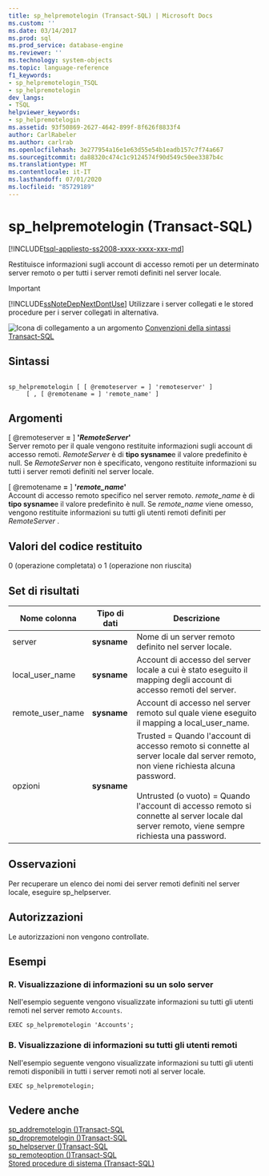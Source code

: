 ```yaml
---
title: sp_helpremotelogin (Transact-SQL) | Microsoft Docs
ms.custom: ''
ms.date: 03/14/2017
ms.prod: sql
ms.prod_service: database-engine
ms.reviewer: ''
ms.technology: system-objects
ms.topic: language-reference
f1_keywords:
- sp_helpremotelogin_TSQL
- sp_helpremotelogin
dev_langs:
- TSQL
helpviewer_keywords:
- sp_helpremotelogin
ms.assetid: 93f50869-2627-4642-899f-8f626f8833f4
author: CarlRabeler
ms.author: carlrab
ms.openlocfilehash: 3e277954a16e1e63d55e54b1eadb157c7f74a667
ms.sourcegitcommit: da88320c474c1c9124574f90d549c50ee3387b4c
ms.translationtype: MT
ms.contentlocale: it-IT
ms.lasthandoff: 07/01/2020
ms.locfileid: "85729189"
---
```

# <a name="sp_helpremotelogin-transact-sql"></a>sp_helpremotelogin (Transact-SQL)
[!INCLUDE[tsql-appliesto-ss2008-xxxx-xxxx-xxx-md](../../includes/applies-to-version/sqlserver.md)]

  Restituisce informazioni sugli account di accesso remoti per un determinato server remoto o per tutti i server remoti definiti nel server locale.  
  
> [!IMPORTANT]  
>  [!INCLUDE[ssNoteDepNextDontUse](../../includes/ssnotedepnextdontuse-md.md)] Utilizzare i server collegati e le stored procedure per i server collegati in alternativa.  
  
 ![Icona di collegamento a un argomento](../../database-engine/configure-windows/media/topic-link.gif "Icona di collegamento a un argomento") [Convenzioni della sintassi Transact-SQL](../../t-sql/language-elements/transact-sql-syntax-conventions-transact-sql.md)  
  
## <a name="syntax"></a>Sintassi  
  
```  
  
sp_helpremotelogin [ [ @remoteserver = ] 'remoteserver' ]   
     [ , [ @remotename = ] 'remote_name' ]  
```  
  
## <a name="arguments"></a>Argomenti  
 [ @remoteserver **=** ] **'***RemoteServer***'**  
 Server remoto per il quale vengono restituite informazioni sugli account di accesso remoti. *RemoteServer* è di **tipo sysname**e il valore predefinito è null. Se *RemoteServer* non è specificato, vengono restituite informazioni su tutti i server remoti definiti nel server locale.  
  
 [ @remotename **=** ] **'***remote_name***'**  
 Account di accesso remoto specifico nel server remoto. *remote_name* è di **tipo sysname**e il valore predefinito è null. Se *remote_name* viene omesso, vengono restituite informazioni su tutti gli utenti remoti definiti per *RemoteServer* .  
  
## <a name="return-code-values"></a>Valori del codice restituito  
 0 (operazione completata) o 1 (operazione non riuscita)  
  
## <a name="result-sets"></a>Set di risultati  
  
|Nome colonna|Tipo di dati|Descrizione|  
|-----------------|---------------|-----------------|  
|server|**sysname**|Nome di un server remoto definito nel server locale.|  
|local_user_name|**sysname**|Account di accesso del server locale a cui è stato eseguito il mapping degli account di accesso remoti del server.|  
|remote_user_name|**sysname**|Account di accesso nel server remoto sul quale viene eseguito il mapping a local_user_name.|  
|opzioni|**sysname**|Trusted = Quando l'account di accesso remoto si connette al server locale dal server remoto, non viene richiesta alcuna password.<br /><br /> Untrusted (o vuoto) = Quando l'account di accesso remoto si connette al server locale dal server remoto, viene sempre richiesta una password.|  
  
## <a name="remarks"></a>Osservazioni  
 Per recuperare un elenco dei nomi dei server remoti definiti nel server locale, eseguire sp_helpserver.  
  
## <a name="permissions"></a>Autorizzazioni  
 Le autorizzazioni non vengono controllate.  
  
## <a name="examples"></a>Esempi  
  
### <a name="a-reporting-help-on-a-single-server"></a>R. Visualizzazione di informazioni su un solo server  
 Nell'esempio seguente vengono visualizzate informazioni su tutti gli utenti remoti nel server remoto `Accounts`.  
  
```  
EXEC sp_helpremotelogin 'Accounts';  
```  
  
### <a name="b-reporting-help-on-all-remote-users"></a>B. Visualizzazione di informazioni su tutti gli utenti remoti  
 Nell'esempio seguente vengono visualizzate informazioni su tutti gli utenti remoti disponibili in tutti i server remoti noti al server locale.  
  
```  
EXEC sp_helpremotelogin;  
```  
  
## <a name="see-also"></a>Vedere anche  
 [sp_addremotelogin &#40;&#41;Transact-SQL](../../relational-databases/system-stored-procedures/sp-addremotelogin-transact-sql.md)   
 [sp_dropremotelogin &#40;&#41;Transact-SQL](../../relational-databases/system-stored-procedures/sp-dropremotelogin-transact-sql.md)   
 [sp_helpserver &#40;&#41;Transact-SQL](../../relational-databases/system-stored-procedures/sp-helpserver-transact-sql.md)   
 [sp_remoteoption &#40;&#41;Transact-SQL](../../relational-databases/system-stored-procedures/sp-remoteoption-transact-sql.md)   
 [Stored procedure di sistema &#40;Transact-SQL&#41;](../../relational-databases/system-stored-procedures/system-stored-procedures-transact-sql.md)  
  
  

